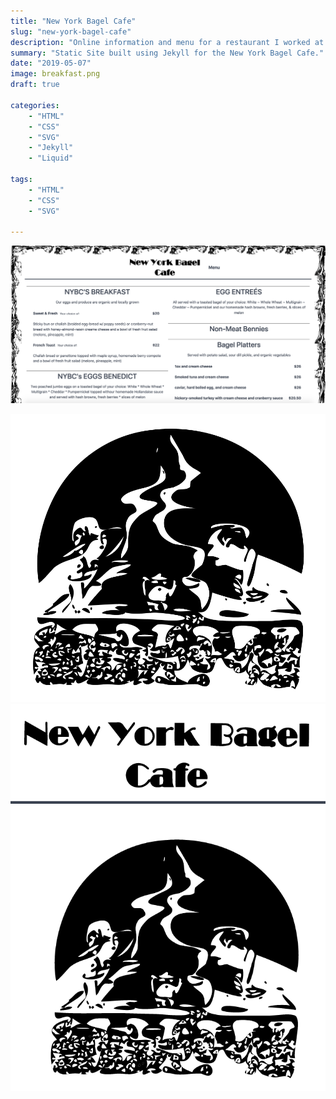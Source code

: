 ```yaml
---
title: "New York Bagel Cafe"
slug: "new-york-bagel-cafe"
description: "Online information and menu for a restaurant I worked at."
summary: "Static Site built using Jekyll for the New York Bagel Cafe."
date: "2019-05-07"
image: breakfast.png
draft: true

categories:
    - "HTML"
    - "CSS"
    - "SVG"
    - "Jekyll"
    - "Liquid"

tags:
    - "HTML"
    - "CSS"
    - "SVG"

---
```


![Breakfast!](breakfast.png)

![Logo](logo.png)![Titled Logo](titled-logo.png)
